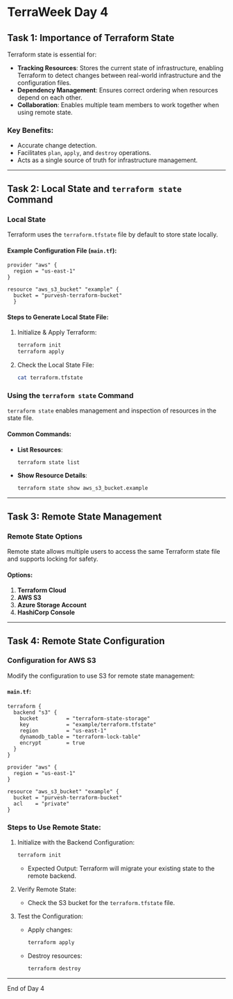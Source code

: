 # TerraWeek Day 4

## Task 1: Importance of Terraform State

Terraform state is essential for:
- **Tracking Resources**: Stores the current state of infrastructure, enabling Terraform to detect changes between real-world infrastructure and the configuration files.
- **Dependency Management**: Ensures correct ordering when resources depend on each other.
- **Collaboration**: Enables multiple team members to work together when using remote state.

### Key Benefits:
- Accurate change detection.
- Facilitates `plan`, `apply`, and `destroy` operations.
- Acts as a single source of truth for infrastructure management.

---

## Task 2: Local State and `terraform state` Command

### Local State
Terraform uses the `terraform.tfstate` file by default to store state locally.

#### Example Configuration File (`main.tf`):
```hcl
provider "aws" {
  region = "us-east-1"
}

resource "aws_s3_bucket" "example" {
  bucket = "purvesh-terraform-bucket"
  }
```

#### Steps to Generate Local State File:
1. Initialize & Apply Terraform:
   ```bash
   terraform init
   terraform apply
   ```
2. Check the Local State File:
   ```bash
   cat terraform.tfstate
   ```

### Using the `terraform state` Command
`terraform state` enables management and inspection of resources in the state file.

#### Common Commands:
- **List Resources**:
  ```bash
  terraform state list
  ```
- **Show Resource Details**:
  ```bash
  terraform state show aws_s3_bucket.example
  ```

---

## Task 3: Remote State Management

### Remote State Options
Remote state allows multiple users to access the same Terraform state file and supports locking for safety.

#### Options:
1. **Terraform Cloud**
2. **AWS S3**
3. **Azure Storage Account**
4. **HashiCorp Console**

---

## Task 4: Remote State Configuration

### Configuration for AWS S3
Modify the configuration to use S3 for remote state management:

#### `main.tf`:
```hcl
terraform {
  backend "s3" {
    bucket         = "terraform-state-storage"
    key            = "example/terraform.tfstate"
    region         = "us-east-1"
    dynamodb_table = "terraform-lock-table"
    encrypt        = true
  }
}

provider "aws" {
  region = "us-east-1"
}

resource "aws_s3_bucket" "example" {
  bucket = "purvesh-terraform-bucket"
  acl    = "private"
}
```

### Steps to Use Remote State:
1. Initialize with the Backend Configuration:
   ```bash
   terraform init
   ```
   - Expected Output: Terraform will migrate your existing state to the remote backend.

2. Verify Remote State:
   - Check the S3 bucket for the `terraform.tfstate` file.

3. Test the Configuration:
   - Apply changes:
     ```bash
     terraform apply
     ```
   - Destroy resources:
     ```bash
     terraform destroy
     ```

---
End of Day 4